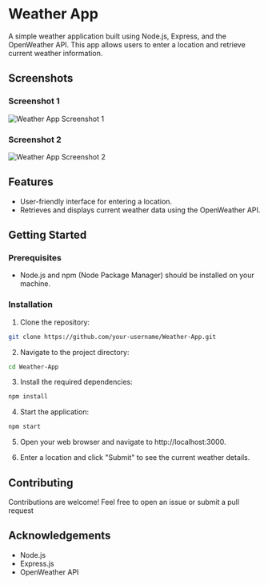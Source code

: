 # Weather App

A simple weather application built using Node.js, Express, and the OpenWeather API. This app allows users to enter a location and retrieve current weather information.

## Screenshots

### Screenshot 1
![Weather App Screenshot 1](https://github.com/krishnashah122/Weather-App/assets/64410232/d912c588-8742-4283-ac11-f7f6f98336e0)

### Screenshot 2
![Weather App Screenshot 2](https://github.com/krishnashah122/Weather-App/assets/64410232/59af49f4-f5ae-4386-879b-48c2846b3f51)

## Features

- User-friendly interface for entering a location.
- Retrieves and displays current weather data using the OpenWeather API.

## Getting Started

### Prerequisites

- Node.js and npm (Node Package Manager) should be installed on your machine.

### Installation

1. Clone the repository:

```bash
git clone https://github.com/your-username/Weather-App.git
````

2. Navigate to the project directory:

```bash
cd Weather-App
````

3. Install the required dependencies:

````bash
npm install
````

4. Start the application:

````bash
npm start
````

5. Open your web browser and navigate to http://localhost:3000.

6. Enter a location and click "Submit" to see the current weather details.

## Contributing

Contributions are welcome! Feel free to open an issue or submit a pull request

## Acknowledgements

- Node.js
- Express.js
- OpenWeather API
